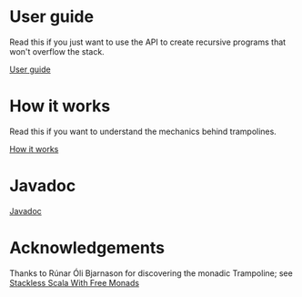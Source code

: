 # User guide

Read this if you just want to use the API to create recursive programs that won't overflow the stack.

[User guide](https://mrbackend.github.io/java-trampoline/user-guide.html)

# How it works

Read this if you want to understand the mechanics behind trampolines.

[How it works](https://mrbackend.github.io/java-trampoline/how-it-works.html)

# Javadoc

[Javadoc]((https://mrbackend.github.io/java-trampoline/apidocs))

# Acknowledgements

Thanks to Rúnar Óli Bjarnason for discovering the monadic Trampoline; see
[Stackless Scala With Free Monads](http://blog.higher-order.com/assets/trampolines.pdf)  
